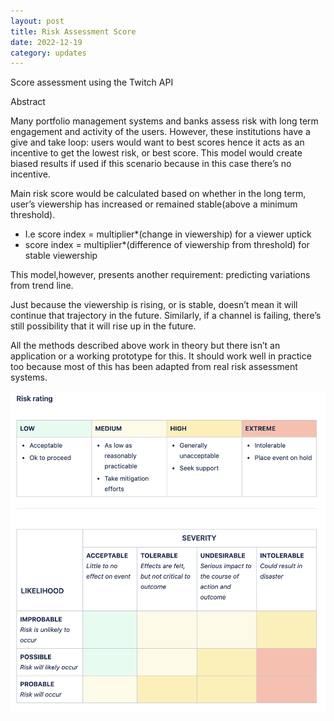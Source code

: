 ```yaml
---
layout: post
title: Risk Assessment Score
date: 2022-12-19
category: updates
---
```


Score assessment using the Twitch API

Abstract 

Many portfolio management systems and banks assess risk with long term engagement and activity of the users. However, these institutions have a give and take loop: users would want to best scores hence it acts as an incentive to get the lowest risk, or best score. This model would create biased results if used if this scenario because in this case there’s no incentive.

Main risk score would be calculated based on whether in the long term, user’s viewership has increased or remained stable(above a minimum threshold).

* I.e score index = multiplier*(change in viewership) for a viewer uptick
* score index = multiplier*(difference of viewership from threshold) for stable viewership

This model,however, presents another requirement: predicting variations from trend line.

Just because the viewership is rising, or is stable, doesn’t mean it will continue that trajectory in the future. Similarly, if a channel is failing, there’s still possibility that it will rise up in the future.

All the methods described above work in theory but there isn’t an application or a working prototype for this. It should work well in practice too because most of this has been adapted from real risk assessment systems.

![rating.png](/assets/rating.png)